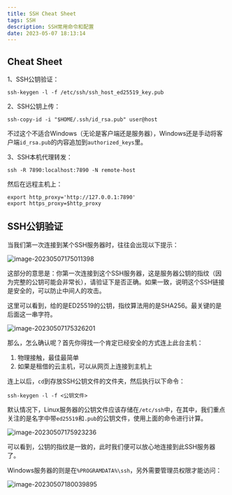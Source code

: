 ```yaml
---
title: SSH Cheat Sheet
tags: SSH
description: SSH常用命令和配置
date: 2023-05-07 18:13:14
---
```



## Cheat Sheet

1、SSH公钥验证：

```shell
ssh-keygen -l -f /etc/ssh/ssh_host_ed25519_key.pub
```

2、SSH公钥上传：

```shell
ssh-copy-id -i "$HOME/.ssh/id_rsa.pub" user@host
```

不过这个不适合Windows（无论是客户端还是服务器），Windows还是手动将客户端`id_rsa.pub`的内容追加到`authorized_keys`里。

3、SSH本机代理转发：

```shell
ssh -R 7890:localhost:7890 -N remote-host
```

然后在远程主机上：

```shell
export http_proxy='http://127.0.0.1:7890'
export https_proxy=$http_proxy
```

## SSH公钥验证

当我们第一次连接到某个SSH服务器时，往往会出现以下提示：

![image-20230507175011398](https://wexcdn.com/img/image-20230507175011398.png)

这部分的意思是：你第一次连接到这个SSH服务器，这是服务器公钥的指纹（因为完整的公钥可能会非常长），请验证下是否正确。如果一致，说明这个SSH链接是安全的，可以防止中间人的攻击。

这里可以看到，给的是ED25519的公钥，指纹算法用的是SHA256。最关键的是后面这一串字符。

![image-20230507175326201](https://wexcdn.com/img/image-20230507175326201.png)

那么，怎么确认呢？首先你得找一个肯定已经安全的方式连上此台主机：

1. 物理接触，最佳最简单
2. 如果是租借的云主机，可以从网页上连接到主机上

连上以后，`cd`到存放SSH公钥文件的文件夹，然后执行以下命令：

```shell
ssh-keygen -l -f <公钥文件>
```

默认情况下，Linux服务器的公钥文件应该存储在`/etc/ssh`中，在其中，我们重点关注的是名字中带`ed25519`和`.pub`的公钥文件，使用上面的命令进行计算。

![image-20230507175923236](https://wexcdn.com/img/image-20230507175923236.png)

可以看到，公钥的指纹是一致的，此时我们便可以放心地连接到此SSH服务器了。

Windows服务器的则是在`%PROGRAMDATA%\ssh`，另外需要管理员权限才能访问：

![image-20230507180039895](https://wexcdn.com/img/image-20230507180039895.png)
